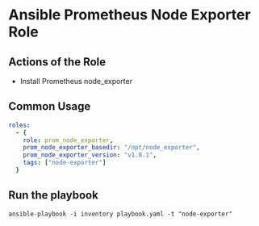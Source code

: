 # Ansible Prometheus Node Exporter Role

## Actions of the Role

* Install Prometheus node_exporter

## Common Usage

```yaml
roles:
  - {
    role: prom_node_exporter,
    prom_node_exporter_basedir: "/opt/node_exporter",
    prom_node_exporter_version: "v1.8.1",
    tags: ["node-exporter"]
  }
```

## Run the playbook

```shell
ansible-playbook -i inventory playbook.yaml -t "node-exporter"
```
